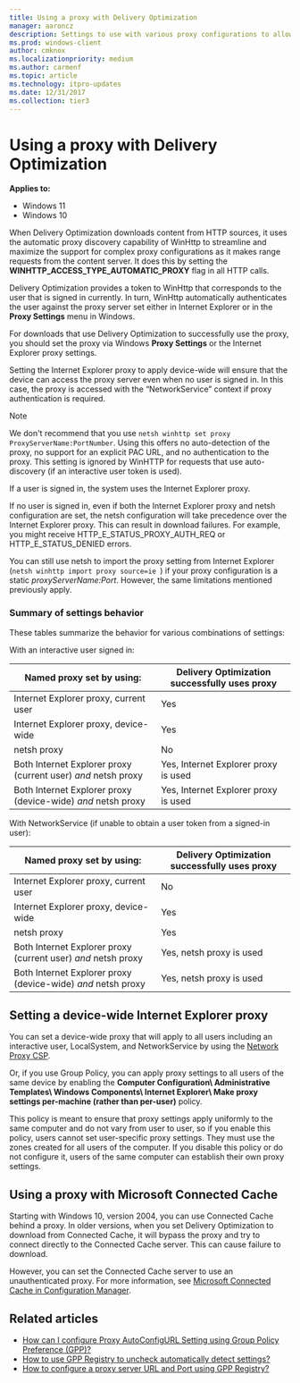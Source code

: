 ```yaml
---
title: Using a proxy with Delivery Optimization
manager: aaroncz
description: Settings to use with various proxy configurations to allow Delivery Optimization to work
ms.prod: windows-client
author: cmknox
ms.localizationpriority: medium
ms.author: carmenf
ms.topic: article
ms.technology: itpro-updates
ms.date: 12/31/2017
ms.collection: tier3
---
```


# Using a proxy with Delivery Optimization

**Applies to:**

- Windows 11
- Windows 10

When Delivery Optimization downloads content from HTTP sources, it uses the automatic proxy discovery capability of WinHttp to streamline and maximize the support for complex proxy configurations as it makes range requests from the content server. It does this by setting the **WINHTTP_ACCESS_TYPE_AUTOMATIC_PROXY** flag in all HTTP calls.

Delivery Optimization provides a token to WinHttp that corresponds to the user that is signed in currently. In turn, WinHttp automatically authenticates the user against the proxy server set either in Internet Explorer or in the **Proxy Settings** menu in Windows.  

For downloads that use Delivery Optimization to successfully use the proxy, you should set the proxy via Windows **Proxy Settings** or the Internet Explorer proxy settings.

Setting the Internet Explorer proxy to apply device-wide will ensure that the device can access the proxy server even when no user is signed in. In this case, the proxy is accessed with the “NetworkService” context if proxy authentication is required.

> [!NOTE]
> We don't recommend that you use `netsh winhttp set proxy ProxyServerName:PortNumber`. Using this offers no auto-detection of the proxy, no support for an explicit PAC URL, and no authentication to the proxy. This setting is ignored by WinHTTP for requests that use auto-discovery (if an interactive user token is used).

If a user is signed in, the system uses the Internet Explorer proxy.

If no user is signed in, even if both the Internet Explorer proxy and netsh configuration are set, the netsh configuration will take precedence over the Internet Explorer proxy. This can result in download failures. For example, you might receive HTTP_E_STATUS_PROXY_AUTH_REQ or HTTP_E_STATUS_DENIED errors.

You can still use netsh to import the proxy setting from Internet Explorer (`netsh winhttp import proxy source=ie `) if your proxy configuration is a static *proxyServerName:Port*. However, the same limitations mentioned previously apply.

### Summary of settings behavior

These tables summarize the behavior for various combinations of settings:

With an interactive user signed in:

|Named proxy set by using:  |Delivery Optimization successfully uses proxy  |
|---------|---------|
|Internet Explorer proxy, current user     |  Yes       |
|Internet Explorer proxy, device-wide     |   Yes   |
|netsh proxy     |  No       |
|Both Internet Explorer proxy (current user) *and* netsh proxy     | Yes, Internet Explorer proxy is used        |
|Both Internet Explorer proxy (device-wide) *and* netsh proxy     | Yes, Internet Explorer proxy is used        |

With NetworkService (if unable to obtain a user token from a signed-in user):

|Named proxy set by using:  |Delivery Optimization successfully uses proxy  |
|---------|---------|
|Internet Explorer proxy, current user     |  No       |
|Internet Explorer proxy, device-wide     |   Yes   |
|netsh proxy     |  Yes      |
|Both Internet Explorer proxy (current user) *and* netsh proxy     | Yes, netsh proxy is used        |
|Both Internet Explorer proxy (device-wide) *and* netsh proxy     | Yes, netsh proxy is used        |

## Setting a device-wide Internet Explorer proxy

You can set a device-wide proxy that will apply to all users including an interactive user, LocalSystem, and NetworkService by using the [Network Proxy CSP](/windows/client-management/mdm/networkproxy-csp).

Or, if you use Group Policy, you can apply proxy settings to all users of the same device by enabling the **Computer Configuration\ Administrative Templates\ Windows Components\ Internet Explorer\ Make proxy settings per-machine (rather than per-user)** policy.

This policy is meant to ensure that proxy settings apply uniformly to the same computer and do not vary from user to user, so if you enable this policy, users cannot set user-specific proxy settings. They must use the zones created for all users of the computer. If you disable this policy or do not configure it, users of the same computer can establish their own proxy settings.

## Using a proxy with Microsoft Connected Cache

Starting with Windows 10, version 2004, you can use Connected Cache behind a proxy. In older versions, when you set Delivery Optimization to download from Connected Cache, it will bypass the proxy and try to connect directly to the Connected Cache server. This can cause failure to download.

However, you can set the Connected Cache server to use an unauthenticated proxy. For more information, see [Microsoft Connected Cache in Configuration Manager](/mem/configmgr/core/plan-design/hierarchy/microsoft-connected-cache#prerequisites-and-limitations).

## Related articles

- [How can I configure Proxy AutoConfigURL Setting using Group Policy Preference (GPP)?](/archive/blogs/askie/how-can-i-configure-proxy-autoconfigurl-setting-using-group-policy-preference-gpp)
- [How to use GPP Registry to uncheck automatically detect settings?](/archive/blogs/askie/how-to-use-gpp-registry-to-uncheck-automatically-detect-settings)
- [How to configure a proxy server URL and Port using GPP Registry?](/archive/blogs/askie/how-to-configure-a-proxy-server-url-and-port-using-gpp-registry)
